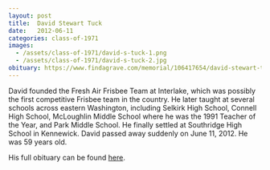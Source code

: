 ```yaml
---
layout: post
title:  David Stewart Tuck
date:   2012-06-11
categories: class-of-1971
images:
  - /assets/class-of-1971/david-s-tuck-1.png
  - /assets/class-of-1971/david-s-tuck-2.jpg
obituary: https://www.findagrave.com/memorial/106417654/david-stewart-tuck
---
```

David founded the Fresh Air Frisbee Team at Interlake, which was possibly the first competitive Frisbee team in the country. He later taught at several schools across eastern Washington, including Selkirk High School, Connell High School, McLoughlin Middle School where he was the 1991 Teacher of the Year, and Park Middle School. He finally settled at Southridge High School in Kennewick. David passed away suddenly on June 11, 2012. He was 59 years old.

His full obituary can be found [here](https://www.findagrave.com/memorial/106417654/david-stewart-tuck).
